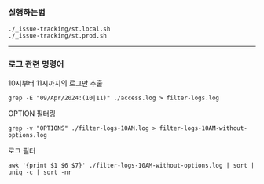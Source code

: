 ### 실행하는법

```
./_issue-tracking/st.local.sh
./_issue-tracking/st.prod.sh
```

---

### 로그 관련 명령어

10시부터 11시까지의 로그만 추출

```
grep -E "09/Apr/2024:(10|11)" ./access.log > filter-logs.log
```

OPTION 필터링

```
grep -v "OPTIONS" ./filter-logs-10AM.log > filter-logs-10AM-without-options.log
```

로그 필터

```
awk '{print $1 $6 $7}' ./filter-logs-10AM-without-options.log | sort | uniq -c | sort -nr
```
